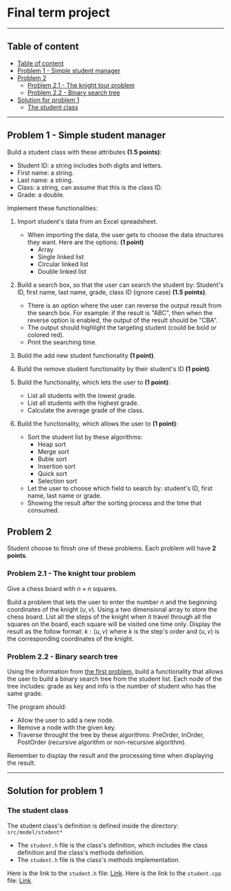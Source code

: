 # Final term project

---

## Table of content

<!-- @import "[TOC]" {cmd="toc" depthFrom=2 depthTo=6 orderedList=false} -->

<!-- code_chunk_output -->

- [Table of content](#table-of-content)
- [Problem 1 - Simple student manager](#problem-1---simple-student-manager)
- [Problem 2](#problem-2)
  - [Problem 2.1 - The knight tour problem](#problem-21---the-knight-tour-problem)
  - [Problem 2.2 - Binary search tree](#problem-22---binary-search-tree)
- [Solution for problem 1](#solution-for-problem-1)
  - [The student class](#the-student-class)

<!-- /code_chunk_output -->

---

## Problem 1 - Simple student manager

Build a student class with these attributes **(1.5 points)**:
- Student ID: a string includes both digits and letters.
- First name: a string.
- Last name: a string.
- Class: a string, can assume that this is the class ID.
- Grade: a double.

Implement these functionalities:

1. Import student's data from an Excel spreadsheet.
    - When importing the data, the user gets to choose the data structures they want. Here are the options: **(1 point)**
        - Array
        - Single linked list
        - Circular linked list
        - Double linked list

2. Build a search box, so that the user can search the student by: Student's ID, first name, last name, grade, class ID (ignore case) **(1.5 points)**.
    - There is an option where the user can reverse the output result from the search box. For example: if the result is "ABC", then when the reverse option is enabled, the output of the result should be "CBA".
    - The output should highlight the targeting student (could be bold or colored red).
    - Print the searching time.

3. Build the add new student functionality **(1 point)**.
4. Build the remove student functionality by their student's ID **(1 point)**.
5. Build the functionality, which lets the user to **(1 point)**:
    - List all students with the lowest grade.
    - List all students with the highest grade.
    - Calculate the average grade of the class.

6. Build the functionality, which allows the user to **(1 point)**:
    - Sort the student list by these algorithms:
        - Heap sort
        - Merge sort
        - Buble sort
        - Insertion sort
        - Quick sort
        - Selection sort
    - Let the user to choose which field to search by: student's ID, first name, last name or grade.
    - Showing the result after the sorting process and the time that consumed.

## Problem 2

Student choose to finish one of these problems. Each problem will have **2 points**.

### Problem 2.1 - The knight tour problem

Give a chess board with $n \times n$ squares.

Build a problem that lets the user to enter the number $n$ and the beginning coordinates of the knight $(u, v)$. Using a two dimensional array to store the chess board. List all the steps of the knight when it travel through all the squares on the board, each square will be visited one time only. Display the result as the follow format: $k: (u, v)$ where $k$ is the step's order and $(u, v)$ is the corresponding coordinates of the knight.

### Problem 2.2 - Binary search tree

Using the information from [the first problem](#problem-1---simple-student-manager), build a functionality that allows the user to build a binary search tree from the student list. Each node of the tree includes: grade as key and info is the number of student who has the same grade.

The program should:
- Allow the user to add a new node.
- Remove a node with the given key.
- Traverse throught the tree by these algorithms: PreOrder, InOrder, PostOrder (recursive algorithm or non-recursive algorithm).

Remember to display the result and the processing time when displaying the result.

---

## Solution for problem 1

### The student class

The student class's definition is defined inside the directory: `src/model/student*`

- The `student.h` file is the class's definition, which includes the class definition and the class's methods definition.
- The `student.h` file is the class's methods implementation.

Here is the link to the `student.h` file: [Link](./src/model/student.h).
Here is the link to the `student.cpp` file: [Link](./src/model/student.cpp).
